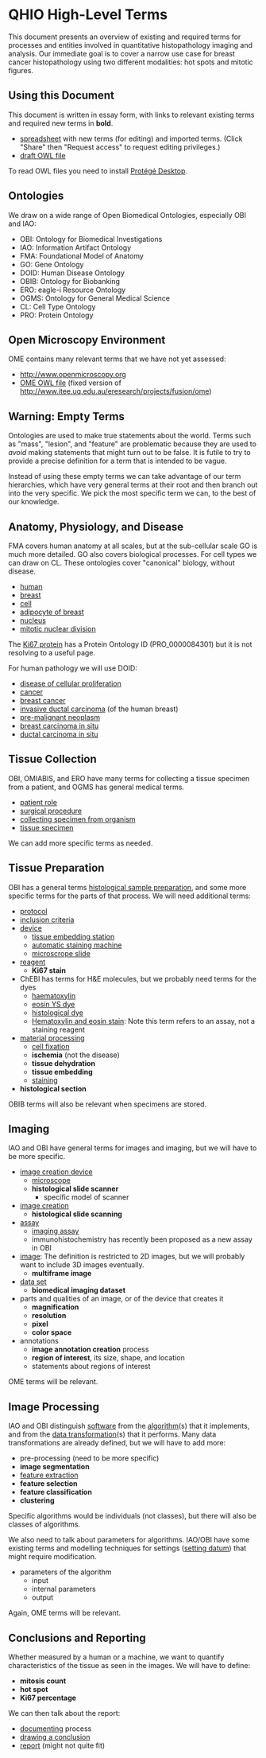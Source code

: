 # QHIO High-Level Terms

This document presents an overview of existing and required terms for processes and entities involved in quantitative histopathology imaging and analysis. Our immediate goal is to cover a narrow use case for breast cancer histopathology using two different modalities: hot spots and mitotic figures.


## Using this Document

This document is written in essay form, with links to relevant existing terms and required new terms in <b>bold</b>.

- [spreadsheet](https://docs.google.com/spreadsheets/d/1mzK0qvPvfVbFiTIKTrZoHH23h92V1gA265jwVDhGktg/edit?usp=sharing) with new terms (for editing) and imported terms. (Click "Share" then "Request access" to request editing privileges.)
- [draft OWL file](qhio.owl)

To read OWL files you need to install [Protégé Desktop](http://protege.stanford.edu/products.php#desktop-protege).


## Ontologies

We draw on a wide range of Open Biomedical Ontologies, especially OBI and IAO:

- OBI: Ontology for Biomedical Investigations
- IAO: Information Artifact Ontology
- FMA: Foundational Model of Anatomy
- GO: Gene Ontology
- DOID: Human Disease Ontology
- OBIB: Ontology for Biobanking
- ERO: eagle-i Resource Ontology
- OGMS: Ontology for General Medical Science
- CL: Cell Type Ontology
- PRO: Protein Ontology


## Open Microscopy Environment

OME contains many relevant terms that we have not yet assessed:

- <http://www.openmicroscopy.org>
- [OME OWL file](ome.owl) (fixed version of <http://www.itee.uq.edu.au/eresearch/projects/fusion/ome>)


## Warning: Empty Terms

Ontologies are used to make true statements about the world. Terms such as "mass", "lesion", and "feature" are problematic because they are used to *avoid* making statements that might turn out to be false. It is futile to try to provide a precise definition for a term that is intended to be vague.

Instead of using these empty terms we can take advantage of our term hierarchies, which have very general terms at their root and then branch out into the very specific. We pick the most specific term we can, to the best of our knowledge.


## Anatomy, Physiology, and Disease

FMA covers human anatomy at all scales, but at the sub-cellular scale GO is much more detailed. GO also covers biological processes. For cell types we can draw on CL. These ontologies cover "canonical" biology, without disease.

- [human](http://purl.obolibrary.org/obo/NCBITaxon_9606)
- [breast](http://purl.obolibrary.org/obo/FMA_9601)
- [cell](http://purl.obolibrary.org/obo/GO_0005623)
- [adipocyte of breast](http://purl.obolibrary.org/obo/CL_0002617)
- [nucleus]( http://purl.obolibrary.org/obo/GO_0005634)
- [mitotic nuclear division](http://purl.obolibrary.org/obo/GO_0007067)

The [Ki67 protein](http://www.uniprot.org/uniprot/P46013) has a Protein Ontology ID (PRO_0000084301) but it is not resolving to a useful page.

For human pathology we will use DOID:

- [disease of cellular proliferation](http://purl.obolibrary.org/obo/DOID_14566)
- [cancer](http://purl.obolibrary.org/obo/DOID_162)
- [breast cancer](http://purl.obolibrary.org/obo/DOID_1612)
- [invasive ductal carcinoma](http://purl.obolibrary.org/obo/DOID_3008) (of the human breast)
- [pre-malignant neoplasm](http://purl.obolibrary.org/obo/DOID_0060071)
- [breast carcinoma in situ](http://purl.obolibrary.org/obo/DOID_8791)
- [ductal carcinoma in situ](http://purl.obolibrary.org/obo/DOID_0060074)


## Tissue Collection

OBI, OMIABIS, and ERO have many terms for collecting a tissue specimen from a patient, and OGMS has general medical terms.

- [patient role](http://purl.obolibrary.org/obo/OBI_0000093)
- [surgical procedure](http://purl.obolibrary.org/obo/OMIABIS_0001041)
- [collecting specimen from organism](http://purl.obolibrary.org/obo/OBI_0600005)
- [tissue specimen](http://purl.obolibrary.org/obo/OBI_0001479)

We can add more specific terms as needed.


## Tissue Preparation

OBI has a general terms [histological sample preparation](http://purl.obolibrary.org/obo/OBI_0000341), and some more specific terms for the parts of that process. We will need additional terms:

- [protocol](http://purl.obolibrary.org/obo/OBI_0000272)
- [inclusion criteria](http://purl.obolibrary.org/obo/OBI_0500027)
- [device](http://purl.obolibrary.org/obo/OBI_0000968)
    - [tissue embedding station](http://purl.obolibrary.org/obo/OBI_0001107)
    - [automatic staining machine](http://purl.obolibrary.org/obo/OBI_0001063)
    - [microscrope slide](http://purl.obolibrary.org/obo/OBI_0400170)
- [reagent](http://purl.obolibrary.org/obo/OBI_0001879)
    - **Ki67 stain**
- ChEBI has terms for H&E molecules, but we probably need terms for the dyes
  - [haematoxylin](http://purl.obolibrary.org/obo/CHEBI_51686)
  - [eosin YS dye](http://purl.obolibrary.org/obo/CHEBI_52053)
  - [histological dye](http://purl.obolibrary.org/obo/CHEBI_77178)
  - [Hematoxylin and eosin stain](http://purl.obolibrary.org/obo/ERO_0001605): Note this term refers to an assay, not a staining reagent
- [material processing](http://purl.obolibrary.org/obo/OBI_0000094)
    - [cell fixation](http://purl.obolibrary.org/obo/OBI_0600021)
    - **ischemia** (not the disease)
    - **tissue dehydration**
    - **tissue embedding**
    - [staining](http://purl.obolibrary.org/obo/OBI_0302887)
- **histological section**

OBIB terms will also be relevant when specimens are stored.


## Imaging

IAO and OBI have general terms for images and imaging, but we will have to be more specific.

- [image creation device](http://purl.obolibrary.org/obo/OBI_0000398)
    - [microscope](http://purl.obolibrary.org/obo/OBI_0400169)
    - **histological slide scanner**
        - specific model of scanner
- [image creation](http://purl.obolibrary.org/obo/OBI_0001007)
    - **histological slide scanning**
- [assay](http://purl.obolibrary.org/obo/OBI_0000070)
    - [imaging assay](http://purl.obolibrary.org/obo/OBI_0000185)
    - immunohistochemistry has recently been proposed as a new assay in OBI
- [image](http://purl.obolibrary.org/obo/IAO_0000101): The definition is restricted to 2D images, but we will probably want to include 3D images eventually.
    - **multiframe image**
- [data set](http://purl.obolibrary.org/obo/IAO_0000100)
    - **biomedical imaging dataset**
- parts and qualities of an image, or of the device that creates it
    - **magnification**
    - **resolution**
    - **pixel**
    - **color space**
- annotations
    - **image annotation creation** process
    - **region of interest**, its size, shape, and location
    - statements about regions of interest

OME terms will be relevant.


## Image Processing


IAO and OBI distinguish [software](http://purl.obolibrary.org/obo/IAO_0000010) from the [algorithm](http://purl.obolibrary.org/obo/IAO_0000064)(s) that it implements, and from the [data transformation](http://purl.obolibrary.org/obo/OBI_0200000)(s) that it performs. Many data transformations are already defined, but we will have to add more:

- pre-processing (need to be more specific)
- **image segmentation**
- [feature extraction](http://purl.obolibrary.org/obo/OBI_0001028)
- **feature selection**
- **feature classification**
- **clustering**

Specific algorithms would be individuals (not classes), but there will also be classes of algorithms.

We also need to talk about parameters for algorithms. IAO/OBI have some existing terms and modelling techniques for settings ([setting datum](http://purl.obolibrary.org/obo/IAO_0000140)) that might require modification.

- parameters of the algorithm
  - input
  - internal parameters
  - output

Again, OME terms will be relevant.


## Conclusions and Reporting

Whether measured by a human or a machine, we want to quantify characteristics of the tissue as seen in the images. We will have to define:

- **mitosis count**
- **hot spot**
- **Ki67 percentage**

We can then talk about the report:

- [documenting](http://purl.obolibrary.org/obo/IAO_0000572) process
- [drawing a conclusion](http://purl.obolibrary.org/obo/OBI_0001834)
- [report](http://purl.obolibrary.org/obo/IAO_0000088) (might not quite fit)

